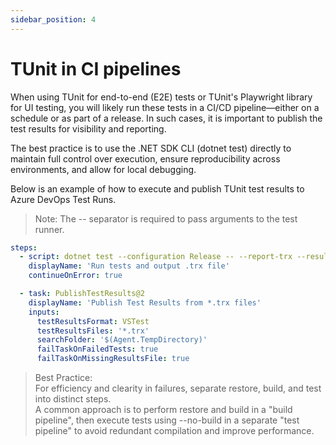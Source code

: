 ```yaml
---
sidebar_position: 4
---
```


# TUnit in CI pipelines

When using TUnit for end-to-end (E2E) tests or TUnit's Playwright library for UI testing, you will likely run these tests in a CI/CD pipeline—either on a schedule or as part of a release. In such cases, it is important to publish the test results for visibility and reporting.

The best practice is to use the .NET SDK CLI (dotnet test) directly to maintain full control over execution, ensure reproducibility across environments, and allow for local debugging.

Below is an example of how to execute and publish TUnit test results to Azure DevOps Test Runs.

> Note: The -- separator is required to pass arguments to the test runner.

```yaml
steps:
  - script: dotnet test --configuration Release -- --report-trx --results-directory $(Agent.TempDirectory)
    displayName: 'Run tests and output .trx file'
    continueOnError: true

  - task: PublishTestResults@2
    displayName: 'Publish Test Results from *.trx files'
    inputs:
      testResultsFormat: VSTest
      testResultsFiles: '*.trx'
      searchFolder: '$(Agent.TempDirectory)'
      failTaskOnFailedTests: true
      failTaskOnMissingResultsFile: true
```
> Best Practice:  
> For efficiency and clearity in failures, separate restore, build, and test into distinct steps.  
> A common approach is to perform restore and build in a "build pipeline", then execute tests using --no-build in a separate "test pipeline" to avoid redundant compilation and improve performance.
